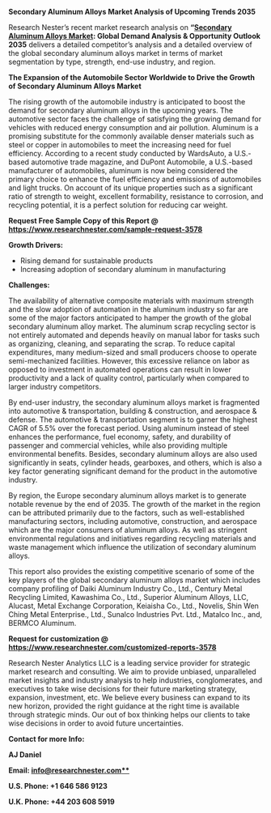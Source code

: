 ﻿**Secondary Aluminum Alloys Market Analysis of Upcoming Trends 2035**

Research Nester’s recent market research analysis on **“[Secondary Aluminum Alloys Market](https://www.researchnester.com/reports/secondary-aluminum-alloy-market/3578): Global Demand Analysis & Opportunity Outlook 2035** delivers a detailed competitor’s analysis and a detailed overview of the global secondary aluminum alloys market in terms of market segmentation by type, strength, end-use industry, and region. 

**The Expansion of the Automobile Sector Worldwide to Drive the Growth of Secondary Aluminum Alloys Market**

The rising growth of the automobile industry is anticipated to boost the demand for secondary aluminum alloys in the upcoming years. The automotive sector faces the challenge of satisfying the growing demand for vehicles with reduced energy consumption and air pollution. Aluminum is a promising substitute for the commonly available denser materials such as steel or copper in automobiles to meet the increasing need for fuel efficiency. According to a recent study conducted by WardsAuto, a U.S.-based automotive trade magazine, and DuPont Automobile, a U.S.-based manufacturer of automobiles, aluminum is now being considered the primary choice to enhance the fuel efficiency and emissions of automobiles and light trucks. On account of its unique properties such as a significant ratio of strength to weight, excellent formability, resistance to corrosion, and recycling potential, it is a perfect solution for reducing car weight. 

**Request Free Sample Copy of this Report @ <https://www.researchnester.com/sample-request-3578>** 

**Growth Drivers:**

- Rising demand for sustainable products
- Increasing adoption of secondary aluminum in manufacturing

**Challenges:**

The availability of alternative composite materials with maximum strength and the slow adoption of automation in the aluminum industry so far are some of the major factors anticipated to hamper the growth of the global secondary aluminum alloy market. The aluminum scrap recycling sector is not entirely automated and depends heavily on manual labor for tasks such as organizing, cleaning, and separating the scrap. To reduce capital expenditures, many medium-sized and small producers choose to operate semi-mechanized facilities. However, this excessive reliance on labor as opposed to investment in automated operations can result in lower productivity and a lack of quality control, particularly when compared to larger industry competitors.

By end-user industry, the secondary aluminum alloys market is fragmented into automotive & transportation, building & construction, and aerospace & defense. The automotive & transportation segment is to garner the highest CAGR of 5.5% over the forecast period. Using aluminum instead of steel enhances the performance, fuel economy, safety, and durability of passenger and commercial vehicles, while also providing multiple environmental benefits. Besides, secondary aluminum alloys are also used significantly in seats, cylinder heads, gearboxes, and others, which is also a key factor generating significant demand for the product in the automotive industry. 

By region, the Europe secondary aluminum alloys market is to generate notable revenue by the end of 2035. The growth of the market in the region can be attributed primarily due to the factors, such as well-established manufacturing sectors, including automotive, construction, and aerospace which are the major consumers of aluminum alloys. As well as stringent environmental regulations and initiatives regarding recycling materials and waste management which influence the utilization of secondary aluminum alloys. 

This report also provides the existing competitive scenario of some of the key players of the global secondary aluminum alloys market which includes company profiling of Daiki Aluminum Industry Co., Ltd., Century Metal Recycling Limited, Kawashima Co., Ltd., Superior Aluminum Alloys, LLC, Alucast, Metal Exchange Corporation, Keiaisha Co., Ltd., Novelis, Shin Wen Ching Metal Enterprise., Ltd., Sunalco Industries Pvt. Ltd., Matalco Inc., and, BERMCO Aluminum.

**Request for customization @ <https://www.researchnester.com/customized-reports-3578>**   

Research Nester Analytics LLC is a leading service provider for strategic market research and consulting. We aim to provide unbiased, unparalleled market insights and industry analysis to help industries, conglomerates, and executives to take wise decisions for their future marketing strategy, expansion, investment, etc. We believe every business can expand to its new horizon, provided the right guidance at the right time is available through strategic minds. Our out of box thinking helps our clients to take wise decisions in order to avoid future uncertainties.

**Contact for more Info:**

**AJ Daniel**

**Email: [info@researchnester.com**](mailto:info@researchnester.com)**

**U.S. Phone: +1 646 586 9123** 

**U.K. Phone: +44 203 608 5919**
